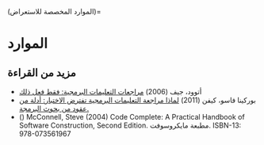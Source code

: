 (الموارد المخصصة للاستعراض)=
# الموارد

## مزيد من القراءة

- أتوود، جيف (2006) [مراجعات التعليمات البرمجية: فقط فعل ذلك](http://blog.codinghorror.com/code-reviews-just-do-it/)
- بوركينا فاسو، كيفن (2011) [لماذا مراجعة التعليمات البرمجية تفترض الاختبار: أدلة من عقود من بحوث البرمجة.](https://kev.inburke.com/kevin/the-best-ways-to-find-bugs-in-your-code/)
- () McConnell, Steve (2004) Code Complete: A Practical Handbook of Software Construction, Second Edition. مطبعة مايكروسوفت. ISBN-13: 978-073561967
